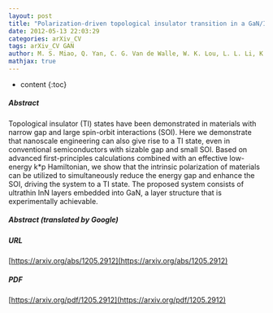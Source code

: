 ```yaml
---
layout: post
title: "Polarization-driven topological insulator transition in a GaN/InN/GaN quantum well"
date: 2012-05-13 22:03:29
categories: arXiv_CV
tags: arXiv_CV GAN
author: M. S. Miao, Q. Yan, C. G. Van de Walle, W. K. Lou, L. L. Li, K. Chang
mathjax: true
---
```


* content
{:toc}

##### Abstract
Topological insulator (TI) states have been demonstrated in materials with narrow gap and large spin-orbit interactions (SOI). Here we demonstrate that nanoscale engineering can also give rise to a TI state, even in conventional semiconductors with sizable gap and small SOI. Based on advanced first-principles calculations combined with an effective low-energy k*p Hamiltonian, we show that the intrinsic polarization of materials can be utilized to simultaneously reduce the energy gap and enhance the SOI, driving the system to a TI state. The proposed system consists of ultrathin InN layers embedded into GaN, a layer structure that is experimentally achievable.

##### Abstract (translated by Google)


##### URL
[https://arxiv.org/abs/1205.2912](https://arxiv.org/abs/1205.2912)

##### PDF
[https://arxiv.org/pdf/1205.2912](https://arxiv.org/pdf/1205.2912)

